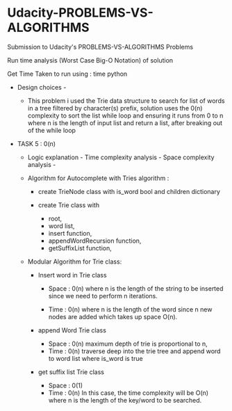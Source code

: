 # Udacity-PROBLEMS-VS-ALGORITHMS

Submission to Udacity's PROBLEMS-VS-ALGORITHMS Problems

Run time analysis (Worst Case Big-O Notation) of solution

Get Time Taken to run using : time python <filename>

- Design choices -

  - This problem i used the Trie data structure to search for list of words in a tree filtered by character(s) prefix, solution uses the 0(n) complexity to sort the list while loop and ensuring it runs from 0 to n where n is the length of input list and return a list, after breaking out of the while loop

- TASK 5 : 0(n)

  - Logic explanation - Time complexity analysis - Space complexity analysis -

  - Algorithm for Autocomplete with Tries algorithm :

    - create TrieNode class with is_word bool and children dictionary

    - create Trie class with
      - root,
      - word list,
      - insert function,
      - appendWordRecursion function,
      - getSuffixList function,

  - Modular Algorithm for Trie class:

    - Insert word in Trie class

      - Space : 0(n) where n is the length of the string to be inserted since we need to perform n iterations.

      - Time : 0(n) where n is the length of the word since n new nodes are added which takes up space O(n).

    - append Word Trie class

      - Space : 0(n) maximum depth of trie is proportional to n,
      - Time : 0(n) traverse deep into the trie tree and append word to word list where is_word is true

    - get suffix list Trie class
      - Space : 0(1)
      - Time : 0(n) In this case, the time complexity will be O(n) where n is the length of the key/word to be searched.
